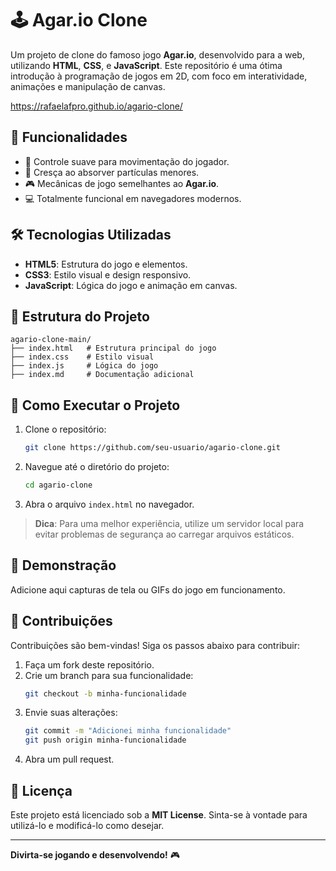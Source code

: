 
# 🕹️ Agar.io Clone

Um projeto de clone do famoso jogo **Agar.io**, desenvolvido para a web, utilizando **HTML**, **CSS**, e **JavaScript**. Este repositório é uma ótima introdução à programação de jogos em 2D, com foco em interatividade, animações e manipulação de canvas.

https://rafaelafpro.github.io/agario-clone/

## 🚀 Funcionalidades

- 🌟 Controle suave para movimentação do jogador.
- 🔄 Cresça ao absorver partículas menores.
- 🎮 Mecânicas de jogo semelhantes ao **Agar.io**.
- 💻 Totalmente funcional em navegadores modernos.

## 🛠️ Tecnologias Utilizadas

- **HTML5**: Estrutura do jogo e elementos.
- **CSS3**: Estilo visual e design responsivo.
- **JavaScript**: Lógica do jogo e animação em canvas.

## 📂 Estrutura do Projeto

```plaintext
agario-clone-main/
├── index.html   # Estrutura principal do jogo
├── index.css    # Estilo visual
├── index.js     # Lógica do jogo
├── index.md     # Documentação adicional
```

## 📖 Como Executar o Projeto

1. Clone o repositório:
   ```bash
   git clone https://github.com/seu-usuario/agario-clone.git
   ```
2. Navegue até o diretório do projeto:
   ```bash
   cd agario-clone
   ```
3. Abra o arquivo `index.html` no navegador.

> **Dica**: Para uma melhor experiência, utilize um servidor local para evitar problemas de segurança ao carregar arquivos estáticos.

## 📸 Demonstração

Adicione aqui capturas de tela ou GIFs do jogo em funcionamento.

## 🌟 Contribuições

Contribuições são bem-vindas! Siga os passos abaixo para contribuir:

1. Faça um fork deste repositório.
2. Crie um branch para sua funcionalidade:
   ```bash
   git checkout -b minha-funcionalidade
   ```
3. Envie suas alterações:
   ```bash
   git commit -m "Adicionei minha funcionalidade"
   git push origin minha-funcionalidade
   ```
4. Abra um pull request.

## 📜 Licença

Este projeto está licenciado sob a **MIT License**. Sinta-se à vontade para utilizá-lo e modificá-lo como desejar.

---

**Divirta-se jogando e desenvolvendo!** 🎮
